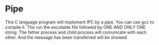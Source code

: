# Pipe
This C language program will implement IPC by a pipe. You can use gcc to compile it. The run the excutable file followed by ONE AND ONLY ONE string. The father process and child process will comunicate with each other. And the message has been transferred will be showed.

